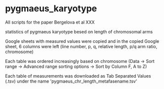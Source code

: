 # pygmaeus_karyotype
All scripts for the paper Bergelova et al XXX

statistics of pygmaeus karyotype besed on length of chromosomal arms

Google sheets with measured values were copied and in the copied Google sheet, 6 columns were left (line number, p, q, relative length, p/q arm ratio, chromosome)

Each table was ordered increasingly based on chromosome (Data -> Sort range -> Advanced range sorting options -> Sort by Column F, A to Z)

Each table of measurements was downloaded as Tab Separated Values (.tsv) under the name 'pygmaeus_chr_length_metafasename.tsv'

